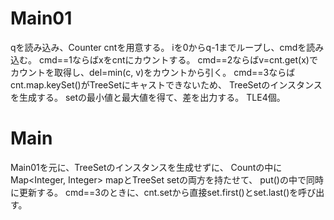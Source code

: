# Main01
qを読み込み、Counter cntを用意する。
iを0からq-1までループし、cmdを読み込む。
cmd==1ならばxをcntにカウントする。
cmd==2ならばv=cnt.get(x)でカウントを取得し、del=min(c, v)をカウントから引く。
cmd==3ならばcnt.map.keySet()がTreeSet<Integer>にキャストできないため、
TreeSet<Integer>のインスタンスを生成する。
setの最小値と最大値を得て、差を出力する。
TLE4個。

# Main
Main01を元に、TreeSet<Integer>のインスタンスを生成せずに、
Countの中にMap<Integer, Integer> mapとTreeSet<Integer> setの両方を持たせて、
put()の中で同時に更新する。
cmd==3のときに、cnt.setから直接set.first()とset.last()を呼び出す。

